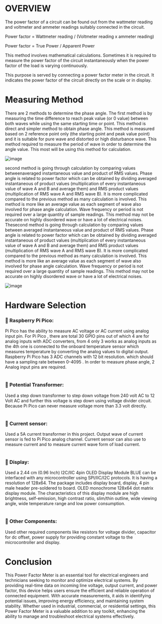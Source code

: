 
<h1>OVERVIEW</h1>
The power factor of a circuit can be found out from the wattmeter reading and
voltmeter and ammeter readings suitably connected in the circuit.

Power factor = Wattmeter reading / (Voltmeter reading x ammeter reading)

Power factor = True Power / Apparent Power

This method involves mathematical calculations. Sometimes it is required to measure
the power factor of the circuit instantaneously when the power factor of the load is
varying continuously.

This purpose is served by connecting a power factor meter in the circuit. It indicates
the power factor of the circuit directly on the scale or in display.

<h1>Measuring Method</h1>
There are 2 methods to determine the phase angle. The first method is by
measuring the time difference to reach peak value (or 0 value) between both
waves while using the same starting time or point. This method is direct and
simpler method to obtain phase angle. This method is measured based on 2
reference point only (the starting point and peak value point) and it is suitable
for pure wave and distorted or high disturbance wave. This method required
to measure the period of wave in order to determine the angle value.
This most will be using this method for calculation.

![image](https://github.com/user-attachments/assets/67769664-e010-45c0-97cb-b2ad0f2684cb)

second method is going through calculation by comparing values
betweenaveraged instantaneous value and product of RMS values. Phase
angle is related to power factor which can be obtained by dividing averaged
instantaneous of product values (multiplication of every instantaneous value
of wave A and B and average them) and RMS product values (multiplication
of RMS wave A and RMS wave B). It is more complicated compared to the
previous method as many calculation is involved. This method is more like an
average value as each segment of wave also involved for phase angle
calculation. Wave frequency or period is not required over a large quantity of
sample readings. This method may not be accurate on highly disordered wave
or have a lot of electrical noises.
Thesecond method is going through calculation by comparing values
between averaged instantaneous value and product of RMS values. Phase
angle is related to power factor which can be obtained by dividing averaged
instantaneous of product values (multiplication of every instantaneous value
of wave A and B and average them) and RMS product values (multiplication
of RMS wave A and RMS wave B). It is more complicated compared to the
previous method as many calculation is involved. This method is more like an
average value as each segment of wave also involved for phase angle
calculation. Wave frequency or period is not required over a large quantity of
sample readings. This method may not be accurate on highly disordered wave
or have a lot of electrical noises.

![image](https://github.com/user-attachments/assets/c7fde0d6-0c51-42bb-8dad-2b50b688efc9)


<h1>Hardware Selection</h1>
<h3> Raspberry Pi Pico:</h3>
Pi Pico has the ability to measure AC voltage or AC current using
analog input pin. For Pi Pico , there are total 30 GPIO pins out of which 4 are
for analog inputs with ADC converters, from 4 only 3 works as analog inputs
as the 4th one is connected to the onboard temperature sensor which
measures temperature by converting the analog values to digital output.
Raspberry Pi Pico has 3 ADC channels with 12 bit resolution. which should
have a sampling rate between 0-4095 . In order to measure phase angle, 2
Analog input pins are required.<br /><br />

<h3> Potential Transformer:</h3>
Used a step down transformer to step down voltage from 240 volt AC to 12
Volt AC and further this voltage is step down using voltage divider circuit.
Because Pi Pico can never measure voltage more than 3.3 volt directly.<br /><br />

<h3> Current sensor:</h3>
Used a 5A current transformer in this project. Output wave of current
sensor is fed to Pi Pico analog channel. Current sensor can also use to measure
current and to measure current wave form of load current.<br /><br />

<h3> Display:</h3>
Used a 2.44 cm (0.96 Inch) I2C/IIC 4pin OLED Display Module BLUE can
be interfaced with any microcontroller using SPI/IIC/I2C protocols. It is
having a resolution of 128x64. The package includes display board, display, 4
pin male header pre-soldered to board.
OLED monochrome 128x64 dot matrix display module. The characteristics of
this display module are high brightness, self-emission, high contrast ratio, slim/thin
outline, wide viewing angle, wide temperature range and low power consumption.<br /><br />

<h3> Other Components:</h3>
Used other required components like resistors for voltage divider, capacitor for
dc offset, power supply for providing constant voltage to the microcontroller
and display.

<h1>Conclusion</h1>

This Power Factor Meter is an essential tool for electrical engineers and technicians seeking to monitor and optimize electrical systems. By providing real-time data on incoming line voltage, output current, and power factor, this device helps users ensure the efficient and reliable operation of connected equipment. With accurate measurements, it aids in identifying potential issues, improving energy efficiency, and maintaining system stability. Whether used in industrial, commercial, or residential settings, this Power Factor Meter is a valuable addition to any toolkit, enhancing the ability to manage and troubleshoot electrical systems effectively.
